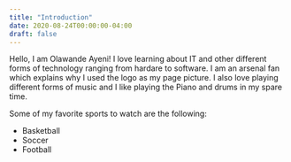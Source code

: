 ```yaml
---
title: "Introduction"
date: 2020-08-24T00:00:00-04:00
draft: false
---
```


Hello, I am Olawande Ayeni!
I love learning about IT and other different forms of technology ranging from hardare to software. I am an arsenal fan which explains why I used the  logo as my page picture. I also love playing different forms of music and I like playing the Piano and drums in my spare time.

Some of my favorite sports to watch are the following:<ul>
  <li>Basketball</li>
  <li>Soccer</li>
  <li>Football</li>
</ul>
